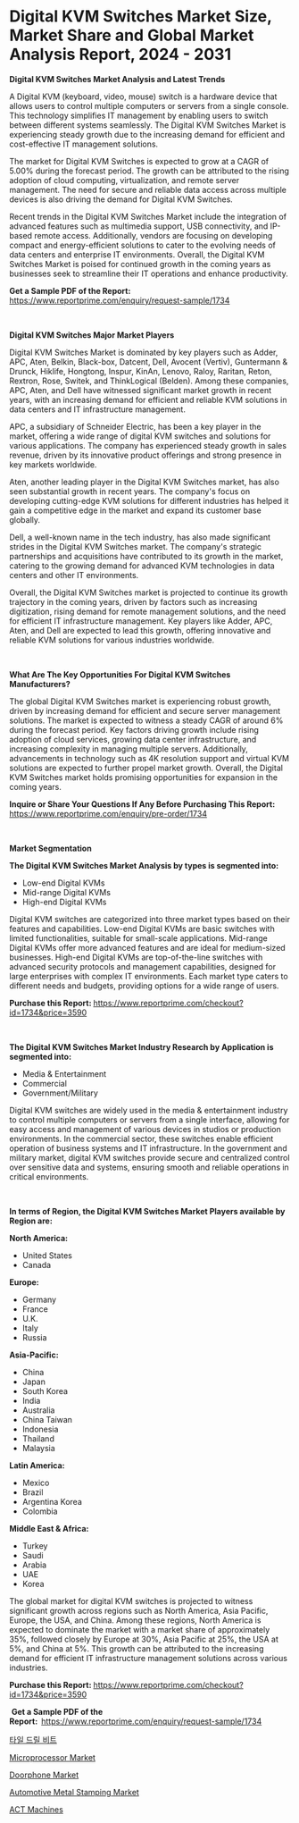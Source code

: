 <p><h1>Digital KVM Switches Market Size, Market Share and Global Market Analysis Report, 2024 - 2031</h1></p><p><strong>Digital KVM Switches Market Analysis and Latest Trends</strong></p>
<p><p>A Digital KVM (keyboard, video, mouse) switch is a hardware device that allows users to control multiple computers or servers from a single console. This technology simplifies IT management by enabling users to switch between different systems seamlessly. The Digital KVM Switches Market is experiencing steady growth due to the increasing demand for efficient and cost-effective IT management solutions.</p><p>The market for Digital KVM Switches is expected to grow at a CAGR of 5.00% during the forecast period. The growth can be attributed to the rising adoption of cloud computing, virtualization, and remote server management. The need for secure and reliable data access across multiple devices is also driving the demand for Digital KVM Switches.</p><p>Recent trends in the Digital KVM Switches Market include the integration of advanced features such as multimedia support, USB connectivity, and IP-based remote access. Additionally, vendors are focusing on developing compact and energy-efficient solutions to cater to the evolving needs of data centers and enterprise IT environments. Overall, the Digital KVM Switches Market is poised for continued growth in the coming years as businesses seek to streamline their IT operations and enhance productivity.</p></p>
<p><strong>Get a Sample PDF of the Report:&nbsp;</strong> <a href="https://www.reportprime.com/enquiry/request-sample/1734">https://www.reportprime.com/enquiry/request-sample/1734</a></p>
<p>&nbsp;</p>
<p><strong>Digital KVM Switches Major Market Players</strong></p>
<p><p>Digital KVM Switches Market is dominated by key players such as Adder, APC, Aten, Belkin, Black-box, Datcent, Dell, Avocent (Vertiv), Guntermann & Drunck, Hiklife, Hongtong, Inspur, KinAn, Lenovo, Raloy, Raritan, Reton, Rextron, Rose, Switek, and ThinkLogical (Belden). Among these companies, APC, Aten, and Dell have witnessed significant market growth in recent years, with an increasing demand for efficient and reliable KVM solutions in data centers and IT infrastructure management.</p><p>APC, a subsidiary of Schneider Electric, has been a key player in the market, offering a wide range of digital KVM switches and solutions for various applications. The company has experienced steady growth in sales revenue, driven by its innovative product offerings and strong presence in key markets worldwide.</p><p>Aten, another leading player in the Digital KVM Switches market, has also seen substantial growth in recent years. The company's focus on developing cutting-edge KVM solutions for different industries has helped it gain a competitive edge in the market and expand its customer base globally.</p><p>Dell, a well-known name in the tech industry, has also made significant strides in the Digital KVM Switches market. The company's strategic partnerships and acquisitions have contributed to its growth in the market, catering to the growing demand for advanced KVM technologies in data centers and other IT environments.</p><p>Overall, the Digital KVM Switches market is projected to continue its growth trajectory in the coming years, driven by factors such as increasing digitization, rising demand for remote management solutions, and the need for efficient IT infrastructure management. Key players like Adder, APC, Aten, and Dell are expected to lead this growth, offering innovative and reliable KVM solutions for various industries worldwide.</p></p>
<p>&nbsp;</p>
<p><strong>What Are The Key Opportunities For Digital KVM Switches Manufacturers?</strong></p>
<p><p>The global Digital KVM Switches market is experiencing robust growth, driven by increasing demand for efficient and secure server management solutions. The market is expected to witness a steady CAGR of around 6% during the forecast period. Key factors driving growth include rising adoption of cloud services, growing data center infrastructure, and increasing complexity in managing multiple servers. Additionally, advancements in technology such as 4K resolution support and virtual KVM solutions are expected to further propel market growth. Overall, the Digital KVM Switches market holds promising opportunities for expansion in the coming years.</p></p>
<p><strong>Inquire or Share Your Questions If Any Before Purchasing This Report:</strong> <a href="https://www.reportprime.com/enquiry/pre-order/1734">https://www.reportprime.com/enquiry/pre-order/1734</a></p>
<p>&nbsp;</p>
<p><strong>Market Segmentation</strong></p>
<p><strong>The Digital KVM Switches Market Analysis by types is segmented into:</strong></p>
<p><ul><li>Low-end Digital KVMs</li><li>Mid-range Digital KVMs</li><li>High-end Digital KVMs</li></ul></p>
<p><p>Digital KVM switches are categorized into three market types based on their features and capabilities. Low-end Digital KVMs are basic switches with limited functionalities, suitable for small-scale applications. Mid-range Digital KVMs offer more advanced features and are ideal for medium-sized businesses. High-end Digital KVMs are top-of-the-line switches with advanced security protocols and management capabilities, designed for large enterprises with complex IT environments. Each market type caters to different needs and budgets, providing options for a wide range of users.</p></p>
<p><strong>Purchase this Report:&nbsp;</strong><a href="https://www.reportprime.com/checkout?id=1734&price=3590">https://www.reportprime.com/checkout?id=1734&price=3590</a></p>
<p>&nbsp;</p>
<p><strong>The Digital KVM Switches Market Industry Research by Application is segmented into:</strong></p>
<p><ul><li>Media & Entertainment</li><li>Commercial</li><li>Government/Military</li></ul></p>
<p><p>Digital KVM switches are widely used in the media & entertainment industry to control multiple computers or servers from a single interface, allowing for easy access and management of various devices in studios or production environments. In the commercial sector, these switches enable efficient operation of business systems and IT infrastructure. In the government and military market, digital KVM switches provide secure and centralized control over sensitive data and systems, ensuring smooth and reliable operations in critical environments.</p></p>
<p>&nbsp;</p>
<p><strong>In terms of Region, the Digital KVM Switches Market Players available by Region are:</strong></p>
<p>
    <p> <strong> North America: </strong>
        <ul>
            <li>United States</li>
            <li>Canada</li>
        </ul>
        </p> 
    <p> <strong> Europe: </strong>
        <ul>
            <li>Germany</li>
            <li>France</li>
            <li>U.K.</li>
            <li>Italy</li>
            <li>Russia</li>
        </ul>
        </p> 
    <p> <strong> Asia-Pacific: </strong>
        <ul>
            <li>China</li>
            <li>Japan</li>
            <li>South Korea</li>
            <li>India</li>
            <li>Australia</li>
            <li>China Taiwan</li>
            <li>Indonesia</li>
            <li>Thailand</li>
            <li>Malaysia</li>
        </ul>
        </p> 
    <p> <strong> Latin America: </strong>
        <ul>
            <li>Mexico</li>
            <li>Brazil</li>
            <li>Argentina Korea</li>
            <li>Colombia</li>
        </ul>
        </p> 
    <p> <strong> Middle East & Africa: </strong>
        <ul>
            <li>Turkey</li>
            <li>Saudi</li>
            <li>Arabia</li>
            <li>UAE</li>
            <li>Korea</li>
        </ul>
    </p>
    </p>
<p><p>The global market for digital KVM switches is projected to witness significant growth across regions such as North America, Asia Pacific, Europe, the USA, and China. Among these regions, North America is expected to dominate the market with a market share of approximately 35%, followed closely by Europe at 30%, Asia Pacific at 25%, the USA at 5%, and China at 5%. This growth can be attributed to the increasing demand for efficient IT infrastructure management solutions across various industries.</p></p>
<p><strong>Purchase this Report: </strong><a href="https://www.reportprime.com/checkout?id=1734&price=3590">https://www.reportprime.com/checkout?id=1734&price=3590</a></p>
<p>&nbsp;<strong>Get a Sample PDF of the Report:&nbsp;&nbsp;</strong><a href="https://www.reportprime.com/enquiry/request-sample/1734">https://www.reportprime.com/enquiry/request-sample/1734</a></p>
<p><strong></strong></p>
<p><p><a href="https://github.com/bunxhcci35271755/Market-Research-Report-List-1/blob/main/53323579508.md">타일 드릴 비트</a></p><p><a href="https://github.com/johnbach50/Market-Research-Report-List-2/blob/main/microprocessor-market.md">Microprocessor Market</a></p><p><a href="https://github.com/lylyparadise/Market-Research-Report-List-2/blob/main/doorphone-market.md">Doorphone Market</a></p><p><a href="https://issuu.com/reportprime-2/docs/automotive-metal-stamping-market-size-2030.pptx">Automotive Metal Stamping Market</a></p><p><a href="https://github.com/hwbcz413288296/Market-Research-Report-List-1/blob/main/433921410119.md">ACT Machines</a></p></p>